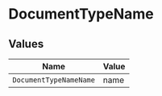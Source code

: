 # DocumentTypeName


## Values

| Name                   | Value                  |
| ---------------------- | ---------------------- |
| `DocumentTypeNameName` | name                   |